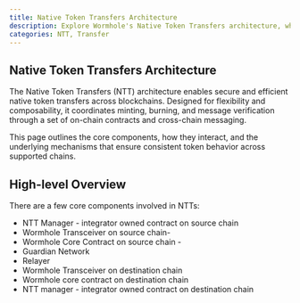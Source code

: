 ```yaml
---
title: Native Token Transfers Architecture
description: Explore Wormhole's Native Token Transfers architecture, which covers components, message flow, rate limiting, and custom transceivers.
categories: NTT, Transfer
---
```


## Native Token Transfers Architecture

The Native Token Transfers (NTT) architecture enables secure and efficient native token transfers across blockchains. Designed for flexibility and composability, it coordinates minting, burning, and message verification through a set of on-chain contracts and cross-chain messaging.

This page outlines the core components, how they interact, and the underlying mechanisms that ensure consistent token behavior across supported chains.

## High-level Overview

There are a few core components involved in NTTs:

- NTT Manager - integrator owned contract on source chain
- Wormhole Transceiver on source chain- 
- Wormhole Core Contract on source chain - 
- Guardian Network
- Relayer
- Wormhole Transceiver on destination chain
- Wormhole core contract on destination chain 
- NTT manager - integrator owned contract on destination chain
